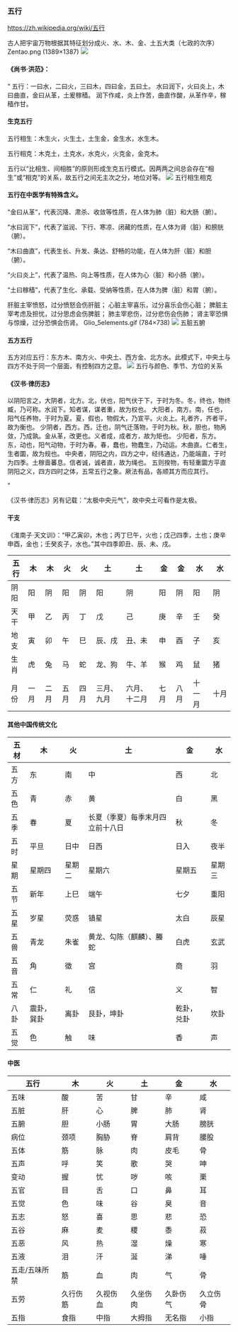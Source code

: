### 五行
https://zh.wikipedia.org/wiki/五行

古人把宇宙万物根据其特征划分成火、水、木、金、土五大类（七政的次序）
Zentao.png (1389×1387)
![](https://upload.wikimedia.org/wikipedia/commons/1/13/Zentao.png)

#### 《尚书‧洪范》：
“	五行：一曰水，二曰火，三曰木，四曰金，五曰土。
水曰润下，火曰炎上，木曰曲直，金曰从革，土爰稼穑。
润下作咸，炎上作苦，曲直作酸，从革作辛，稼穑作甘。

#### 生克五行
五行相生：木生火，火生土，土生金，金生水，水生木。

五行相克：木克土，土克水，水克火，火克金，金克木。

五行以“比相生、间相胜”的原则形成生克五行模式。因两两之间总会存在“相生”或“相克”的关系，故五行之间无主次之分，地位对等。
![](https://upload.wikimedia.org/wikipedia/commons/3/32/Wuxing.svg)
五行相生相克

#### 五行在中医学有特殊含义。

“金曰从革”，代表沉降、肃杀、收敛等性质，在人体为肺（脏）和大肠（腑）。

“水曰润下”，代表了滋润、下行、寒凉、闭藏的性质，在人体为肾（脏）和膀胱（腑）。

“木曰曲直”，代表生长、升发、条达、舒畅的功能，在人体为肝（脏）和胆（腑）。

“火曰炎上”，代表了温热、向上等性质，在人体为心（脏）和小肠（腑）。

“土曰稼穑”，代表了生化、承载、受纳等性质，在人体为脾（脏）和胃（腑）。

肝脏主宰愤怒，过分愤怒会伤肝脏； 心脏主宰喜乐，过分喜乐会伤心脏； 脾脏主宰考虑及担忧，过分思虑会伤脾脏； 肺主宰悲伤，过分悲伤会伤肺； 肾主宰恐惧与惊燥，过分恐惧会伤肾。
Glio_5elements.gif (784×738)
![](https://upload.wikimedia.org/wikipedia/commons/a/a2/Glio_5elements.gif)
五脏五腑

#### 五方五行
五方对应五行：东方木、南方火、中央土、西方金、北方水。此模式下，中央土与四方不处于同一个层面，有控制四方之意。
![](https://upload.wikimedia.org/wikipedia/commons/2/28/Wuxing_2.svg)
五行与颜色、季节、方位的关系

#### 《汉书‧律历志》
以阴阳言之，大阴者，北方。北，伏也，阳气伏于下，于时为冬。冬，终也，物终臧，乃可称。水润下。知者谋，谋者重，故为权也。
大阳者，南方。南，任也，阳气任养物，于时为夏。夏，假也，物假大，乃宣平。火炎上。礼者齐，齐者平，故为衡也。
少阴者，西方。西，迁也，阴气迁落物，于时为秋。秋，胆也，物呙敛，乃成孰。金从革，改更也。义者成，成者方，故为矩也。
少阳者，东方。东，动也，阳气动物，于时为春。春，蠢也，物蠢生，乃动运。木曲直。仁者生，生者圜，故为规也。
中央者，阴阳之内，四方之中，经纬通达，乃能端直，于时为四季。土稼啬蕃息。信者诚，诚者直，故为绳也。
五则揆物，有轻重圜方平直阴阳之义，四方四时之体，五常五行之象。厥法有品，各顺其方而应其行。

”

《汉书‧律历志》另有记载：“太极中央元气”，故中央土可看作是太极。

#### 干支
《淮南子‧天文训》：“甲乙寅卯，木也；丙丁巳午，火也；戊己四季，土也；庚辛申酉，金也；壬癸亥子，水也。”其中四季即丑、辰、未、戌。

五行|木|木|火|火|土|土|金|金|水|水
---|---|---|---|---|---|---|---|---|---|---
阴阳|阳|阴|阳|阴|阳|阴|阳|阴|阳|阴
天干|甲|乙|丙|丁|戊|己|庚|辛|壬|癸　
地支|寅|卯|午|巳|辰、戌|丑、未|申|酉|子|亥　
生肖|虎|兔|马|蛇|龙、狗|牛、羊|猴|鸡|鼠|猪　
月份|一月|二月|五月|四月|三月、九月|六月、十二月|七月|八月|十一月|十月

#### 其他中国传统文化
五材|木|火|土|金|水
---|---|---|---|---|---
五方|东|南|中|西|北
五色|青|赤|黄|白|黑
五季|春|夏|长夏（季夏）每季末月四立前十八日|秋|冬
五时|平旦|日中|日西|日入|夜半
星期|星期四|星期二|星期六|星期五|星期三
五节|新年|上巳|端午|七夕|重阳
五星|岁星|荧惑|镇星|太白|辰星
五兽|青龙|朱雀|黄龙、勾陈（麒麟）、螣蛇|白虎|玄武
五音|角|徵|宫|商|羽
五常|仁|礼|信|义|智
八卦|震卦，巽卦|离卦|艮卦，坤卦|乾卦，兑卦|坎卦
五觉|色|触|味|香|声

#### 中医
五行|木|火|土|金|水
---|---|---|---|---|---
五味|酸|苦|甘|辛|咸
五脏|肝|心|脾|肺|肾
五腑|胆|小肠|胃|大肠|膀胱
病位|颈项|胸胁|脊|肩背|腰股
五体|筋|脉|肉|皮毛|骨
五声|呼|笑|歌|哭|呻
变动|握|忧|哕|咳|栗
五官|目|舌|口|鼻|耳
五觉|色|味|谷|臭|音
五志|怒|喜|思|悲|恐
五谷|麻|麦|稷|黍|菽
五恶|风|热|湿|燥|寒
五液|泪|汗|涎|涕|唾
五走/五味所禁|筋|血|肉|气|骨
五劳|久行伤筋|久视伤血|久坐伤肉|久卧伤气|久立伤骨
五指|食指|中指|大拇指|无名指|小指
